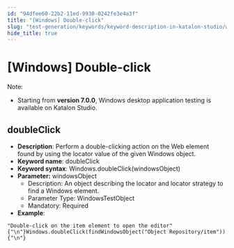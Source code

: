 ```yaml
---
id: "94dfee60-22b2-11ed-9930-0242fe3e4a3f"
title: "[Windows] Double-click"
slug: "test-generation/keywords/keyword-description-in-katalon-studio/windows-keywords/windows-double-click"
hide_title: true
---
```


# <a id="id_0" class="anchor_top_offset"/><a id="ariaid-title1" class="anchor_top_offset"/>[Windows] Double-click

              
<div xmlns="http://www.w3.org/1999/xhtml" className="note note note_note" id="id_0__id"><span className="note__title">Note:</span> 
  <ul className="ul"><li className="li"><p className="p">Starting from <strong className="ph b">version 7.0.0</strong>, Windows desktop
        application testing is available on Katalon Studio.</p></li></ul>
</div>
      

## <a id="id_0__id_1" class="anchor_top_offset"/>doubleClick

              
<ul xmlns="http://www.w3.org/1999/xhtml" className="ul"><li className="li">     <strong className="ph b">Description</strong>: Perform a double-clicking action     on the Web element found by using the locator value of the given     Windows object.</li><li className="li">     <strong className="ph b">Keyword name</strong>: doubleClick</li><li className="li">     <strong className="ph b">Keyword syntax</strong>:     Windows.doubleClick(windowsObject)</li><li className="li">     <strong className="ph b">Parameter:</strong> windowsObject      <ul className="ul"><li className="li">Description: An object describing the locator and locator         strategy to find a Windows element.</li><li className="li">Parameter Type: WindowsTestObject</li><li className="li">Mandatory: Required</li></ul>   </li><li className="li">     <strong className="ph b">Example</strong>:</li></ul> 
              
<pre xmlns="http://www.w3.org/1999/xhtml" className="pre codeblock"><code>"Double-click on the item element to open the editor"{"\n"}Windows.doubleClick(findWindowsObject("Object Repository/item")){"\n"}</code></pre> 
            
